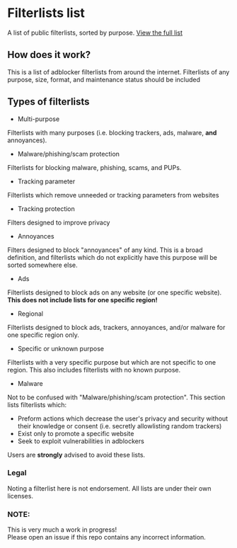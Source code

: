 # Filterlists list
A list of public filterlists, sorted by purpose. [View the full list](https://github.com/iam-py-test/filterlists_list/blob/main/filterlists.md) <br>


## How does it work?
This is a list of adblocker filterlists from around the internet. Filterlists of any purpose, size, format, and maintenance status should be included

## Types of filterlists
- Multi-purpose

Filterlists with many purposes (i.e. blocking trackers, ads, malware, **and** annoyances).
- Malware/phishing/scam protection

Filterlists for blocking malware, phishing, scams, and PUPs.
- Tracking parameter

Filterlists which remove unneeded or tracking parameters from websites
- Tracking protection

Filters designed to improve privacy
- Annoyances

Filters designed to block "annoyances" of any kind. This is a broad definition, and filterlists which do not explicitly have this purpose will be sorted somewhere else.
- Ads

Filterlists designed to block ads on any website (or one specific website). **This does not include lists for one specific region!**
- Regional

Filterlists designed to block ads, trackers, annoyances, and/or malware for one specific region only.
- Specific or unknown purpose

Filterlists with a very specific purpose but which are not specific to one region. This also includes filterlists with no known purpose.
- Malware

Not to be confused with "Malware/phishing/scam protection". This section lists filterlists which:
  - Preform actions which decrease the user's privacy and security without their knowledge or consent (i.e. secretly allowlisting random trackers)
  - Exist only to promote a specific website
  - Seek to exploit vulnerabilities in adblockers
  
Users are **strongly** advised to avoid these lists.

### Legal
Noting a filterlist here is not endorsement. All lists are under their own licenses.

### NOTE:
This is very much a work in progress!<br>
Please open an issue if this repo contains any incorrect information.
